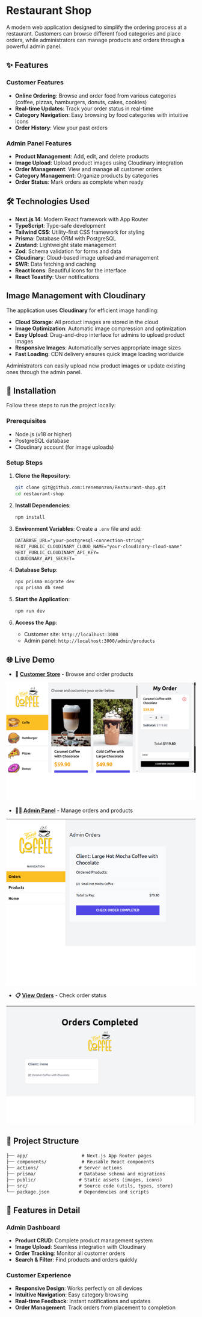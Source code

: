 # Restaurant Shop

A modern web application designed to simplify the ordering process at a restaurant. Customers can browse different food categories and place orders, while administrators can manage products and orders through a powerful admin panel.

## ✨ Features

### Customer Features
- **Online Ordering**: Browse and order food from various categories (coffee, pizzas, hamburgers, donuts, cakes, cookies)
- **Real-time Updates**: Track your order status in real-time
- **Category Navigation**: Easy browsing by food categories with intuitive icons
- **Order History**: View your past orders

### Admin Panel Features
- **Product Management**: Add, edit, and delete products
- **Image Upload**: Upload product images using Cloudinary integration
- **Order Management**: View and manage all customer orders
- **Category Management**: Organize products by categories
- **Order Status**: Mark orders as complete when ready

## 🛠 Technologies Used

- **Next.js 14**: Modern React framework with App Router
- **TypeScript**: Type-safe development
- **Tailwind CSS**: Utility-first CSS framework for styling
- **Prisma**: Database ORM with PostgreSQL
- **Zustand**: Lightweight state management
- **Zod**: Schema validation for forms and data
- **Cloudinary**: Cloud-based image upload and management
- **SWR**: Data fetching and caching
- **React Icons**: Beautiful icons for the interface
- **React Toastify**: User notifications

## Image Management with Cloudinary

The application uses **Cloudinary** for efficient image handling:

- **Cloud Storage**: All product images are stored in the cloud
- **Image Optimization**: Automatic image compression and optimization
- **Easy Upload**: Drag-and-drop interface for admins to upload product images
- **Responsive Images**: Automatically serves appropriate image sizes
- **Fast Loading**: CDN delivery ensures quick image loading worldwide

Administrators can easily upload new product images or update existing ones through the admin panel.

## 🚀 Installation

Follow these steps to run the project locally:

### Prerequisites
- Node.js (v18 or higher)
- PostgreSQL database
- Cloudinary account (for image uploads)

### Setup Steps

1. **Clone the Repository**:
   ```bash
   git clone git@github.com:irenemonzon/Restaurant-shop.git
   cd restaurant-shop
   ```

2. **Install Dependencies**:
   ```bash
   npm install
   ```

3. **Environment Variables**:
   Create a `.env` file and add:
   ```env
   DATABASE_URL="your-postgresql-connection-string"
   NEXT_PUBLIC_CLOUDINARY_CLOUD_NAME="your-cloudinary-cloud-name"
   NEXT_PUBLIC_CLOUDINARY_API_KEY=
   CLOUDINARY_API_SECRET=
   ```


4. **Database Setup**:
   ```bash
   npx prisma migrate dev
   npx prisma db seed
   ```

5. **Start the Application**:
   ```bash
   npm run dev
   ```

6. **Access the App**:
   - Customer site: `http://localhost:3000`
   - Admin panel: `http://localhost:3000/admin/products`

## 🌐 Live Demo

- **🏪 [Customer Store](https://restaurant-shop.vercel.app/)** - Browse and order products

![Product Image](./public/home-product.png)

- **👨‍💼 [Admin Panel](https://restaurant-shop.vercel.app/admin/orders)** - Manage orders and products

![Product Image](./public/admin_order.png)

- **📋 [View Orders](https://restaurant-shop.vercel.app/orders)** - Check order status

![Product Image](./public/completed_order.png)

## 📁 Project Structure

```
├── app/                    # Next.js App Router pages
├── components/             # Reusable React components
├── actions/               # Server actions
├── prisma/                # Database schema and migrations
├── public/                # Static assets (images, icons)
├── src/                   # Source code (utils, types, store)
└── package.json           # Dependencies and scripts
```

## 🎨 Features in Detail

### Admin Dashboard
- **Product CRUD**: Complete product management system
- **Image Upload**: Seamless integration with Cloudinary
- **Order Tracking**: Monitor all customer orders
- **Search & Filter**: Find products and orders quickly

### Customer Experience
- **Responsive Design**: Works perfectly on all devices
- **Intuitive Navigation**: Easy category browsing
- **Real-time Feedback**: Instant notifications and updates
- **Order Management**: Track orders from placement to completion

